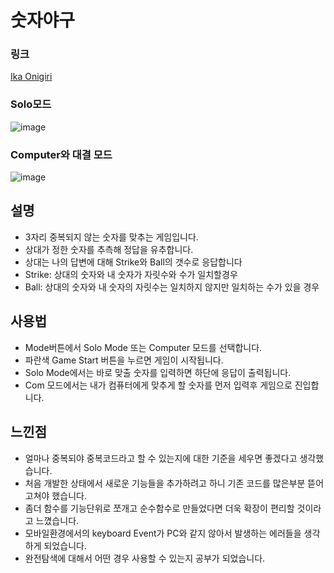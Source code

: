 # 숫자야구

### 링크
[Ika Onigiri](https://ikaonigiri.com/)

### Solo모드
![image](https://user-images.githubusercontent.com/77711238/130556008-ecd0a4be-e362-479f-8f33-3c9f0000193e.png)

### Computer와 대결 모드
![image](https://user-images.githubusercontent.com/77711238/130556034-46e47900-9c4e-44db-a364-232df901c28b.png)

## 설명
- 3자리 중복되지 않는 숫자를 맞추는 게임입니다.
- 상대가 정한 숫자를 추측해 정답을 유추합니다.
- 상대는 나의 답변에 대해 Strike와 Ball의 갯수로 응답합니다
- Strike: 상대의 숫자와 내 숫자가 자릿수와 수가 일치할경우
- Ball: 상대의 숫자와 내 숫자의 자릿수는 일치하지 않지만 일치하는 수가 있을 경우

## 사용법
- Mode버튼에서 Solo Mode 또는 Computer 모드를 선택합니다.
- 파란색 Game Start 버튼을 누르면 게임이 시작됩니다.
- Solo Mode에서는 바로 맞출 숫자를 입력하면 하단에 응답이 출력됩니다.
- Com 모드에서는 내가 컴퓨터에게 맞추게 할 숫자를 먼저 입력후 게임으로 진입합니다.


## 느낀점
- 얼마나 중복되야 중복코드라고 할 수 있는지에 대한 기준을 세우면 좋겠다고 생각했습니다.
- 처음 개발한 상태에서 새로운 기능들을 추가하려고 하니 기존 코드를 많은부분 뜯어고쳐야 했습니다.
- 좀더 함수를 기능단위로 쪼개고 순수함수로 만들었다면 더욱 확장이 편리할 것이라고 느꼈습니다.
- 모바일환경에서의 keyboard Event가 PC와 같지 않아서 발생하는 에러들을 생각하게 되었습니다.
- 완전탐색에 대해서 어떤 경우 사용할 수 있는지 공부가 되었습니다.
